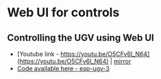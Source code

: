 # Web UI for controls


## Controlling the UGV using Web UI

- [Youtube link - https://youtu.be/O5CFv6l_N64](https://youtu.be/O5CFv6l_N64) | [mirror](https://y.com.cm/watch?v=O5CFv6l_N64)
- [Code available here - esp-ugv-3](https://github.com/tnfssc/IITH_EE5161_Jan2022/tree/main/codes/esp-ugv-3)
